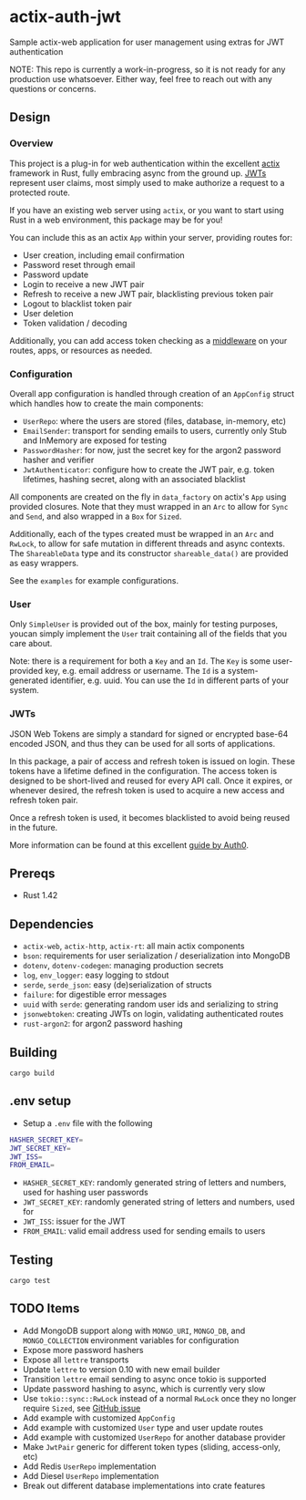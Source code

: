 # actix-auth-jwt
Sample actix-web application for user management using extras for JWT authentication

NOTE: This repo is currently a work-in-progress, so it is not ready for any 
production use whatsoever.  Either way, feel free to reach out with any
questions or concerns.

## Design

### Overview

This project is a plug-in for web authentication within the excellent
[actix](https://actix.rs/) framework in Rust, fully embracing async from the 
ground up.  [JWTs](https://jwt.io/) represent user claims, most simply used to
make authorize a request to a protected route.

If you have an existing web server using `actix`, or you want to start using
Rust in a web environment, this package may be for you!

You can include this as an actix `App` within your server, providing routes for:
* User creation, including email confirmation
* Password reset through email
* Password update
* Login to receive a new JWT pair
* Refresh to receive a new JWT pair, blacklisting previous token pair
* Logout to blacklist token pair
* User deletion
* Token validation / decoding

Additionally, you can add access token checking as a
[middleware](https://actix.rs/docs/middleware/) on your routes, apps, or
resources as needed.

### Configuration

Overall app configuration is handled through creation of an `AppConfig` struct
which handles how to create the main components:

* `UserRepo`: where the users are stored (files, database, in-memory, etc)
* `EmailSender`: transport for sending emails to users, currently only Stub and 
InMemory are exposed for testing
* `PasswordHasher`: for now, just the secret key for the argon2 password hasher
and verifier
* `JwtAuthenticator`: configure how to create the JWT pair, e.g. token
lifetimes, hashing secret, along with an associated blacklist

All components are created on the fly in `data_factory` on actix's `App` using
provided closures.  Note that they must wrapped in an `Arc` to allow for `Sync`
and `Send`, and also wrapped in a `Box` for `Sized`.

Additionally, each of the types created must be wrapped in an `Arc` and 
`RwLock`, to allow for safe mutation in different threads and async contexts.
The `ShareableData` type and its constructor `shareable_data()` are provided as
easy wrappers.

See the `examples` for example configurations.

### User

Only `SimpleUser` is provided out of the box, mainly for testing purposes,
youcan simply implement the `User` trait containing all of the fields that
you care about.

Note: there is a requirement for both a `Key` and an `Id`. The `Key` is some 
user-provided key, e.g. email address or username. The `Id` is a
system-generated identifier, e.g. uuid.  You can use the `Id` in different
parts of your system.

### JWTs

JSON Web Tokens are simply a standard for signed or encrypted base-64 encoded
JSON, and thus they can be used for all sorts of applications.

In this package, a pair of access and refresh token is issued on login.
These tokens have a lifetime defined in the configuration.  The access token is 
designed to be short-lived and reused for every API call.  Once it expires, or 
whenever desired, the refresh token is used to acquire a new access and refresh 
token pair.

Once a refresh token is used, it becomes blacklisted to avoid being reused
in the future.

More information can be found at this excellent
[guide by Auth0](https://auth0.com/blog/refresh-tokens-what-are-they-and-when-to-use-them/).


## Prereqs

* Rust 1.42

## Dependencies

* `actix-web`, `actix-http`, `actix-rt`: all main actix components
* `bson`: requirements for user serialization / deserialization into MongoDB
* `dotenv`, `dotenv-codegen`: managing production secrets
* `log`, `env_logger`: easy logging to stdout
* `serde`, `serde_json`: easy (de)serialization of structs
* `failure`: for digestible error messages
* `uuid` with `serde`: generating random user ids and serializing to string
* `jsonwebtoken`: creating JWTs on login, validating authenticated routes
* `rust-argon2`: for argon2 password hashing

## Building

`cargo build`

## .env setup

* Setup a `.env` file with the following
```bash
HASHER_SECRET_KEY=
JWT_SECRET_KEY=
JWT_ISS=
FROM_EMAIL=
```
* `HASHER_SECRET_KEY`: randomly generated string of letters and numbers,
used for hashing user passwords
* `JWT_SECRET_KEY`: randomly generated string of letters and numbers, used for
* `JWT_ISS`: issuer for the JWT
* `FROM_EMAIL`: valid email address used for sending emails to users

## Testing

`cargo test`

## TODO Items

* Add MongoDB support along with `MONGO_URI`, `MONGO_DB`, and `MONGO_COLLECTION`
environment variables for configuration
* Expose more password hashers
* Expose all `lettre` transports
* Update `lettre` to version 0.10 with new email builder
* Transition `lettre` email sending to async once tokio is supported
* Update password hashing to async, which is currently very slow
* Use `tokio::sync::RwLock` instead of a normal `RwLock` once they no longer
require `Sized`, see [GitHub issue](https://github.com/tokio-rs/tokio/issues/2209)
* Add example with customized `AppConfig`
* Add example with customized `User` type and user update routes
* Add example with customized `UserRepo` for another database provider
* Make `JwtPair` generic for different token types (sliding, access-only, etc)
* Add Redis `UserRepo` implementation
* Add Diesel `UserRepo` implementation
* Break out different database implementations into crate features
